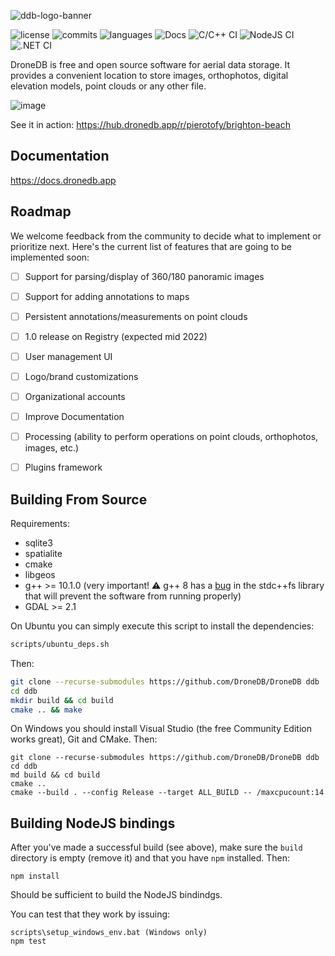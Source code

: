 ![ddb-logo-banner](https://user-images.githubusercontent.com/1951843/86480474-0fcc4280-bd1c-11ea-8663-a7a37f631565.png)

![license](https://img.shields.io/github/license/DroneDB/DroneDB) ![commits](https://img.shields.io/github/commit-activity/m/DroneDB/DroneDB) ![languages](https://img.shields.io/github/languages/top/DroneDB/DroneDB) ![Docs](https://github.com/DroneDB/DroneDB/workflows/Docs/badge.svg) ![C/C++ CI](https://github.com/DroneDB/DroneDB/workflows/C/C++%20CI/badge.svg) ![NodeJS CI](https://github.com/DroneDB/DroneDB/workflows/NodeJS%20CI/badge.svg) ![.NET CI](https://github.com/DroneDB/DroneDB/workflows/.NET%20CI/badge.svg)

DroneDB is free and open source software for aerial data storage. It provides a convenient location to store images, orthophotos, digital elevation models, point clouds or any other file.

![image](https://user-images.githubusercontent.com/1951843/147839499-0c263b47-4e51-437c-adbb-cc0bea50d29f.png)

See it in action: https://hub.dronedb.app/r/pierotofy/brighton-beach

## Documentation

https://docs.dronedb.app

## Roadmap

We welcome feedback from the community to decide what to implement or prioritize next. Here's the current list of features that are going to be implemented soon:

 - [ ] Support for parsing/display of 360/180 panoramic images
 - [ ] Support for adding annotations to maps
 - [ ] Persistent annotations/measurements on point clouds
 - [ ] 1.0 release on Registry (expected mid 2022)
 - [ ] User management UI
 - [ ] Logo/brand customizations
 - [ ] Organizational accounts
 - [ ] Improve Documentation
 - [ ] Processing (ability to perform operations on point clouds, orthophotos, images, etc.)
 - [ ] Plugins framework


## Building From Source

Requirements:
 * sqlite3
 * spatialite
 * cmake
 * libgeos
 * g++ >= 10.1.0 (very important! :warning: g++ 8 has a [bug](https://gcc.gnu.org/bugzilla/show_bug.cgi?id=90050) in the stdc++fs library that will prevent the software from running properly)
 * GDAL >= 2.1
 
On Ubuntu you can simply execute this script to install the dependencies:

```bash
scripts/ubuntu_deps.sh
```

Then:

```bash
git clone --recurse-submodules https://github.com/DroneDB/DroneDB ddb
cd ddb
mkdir build && cd build
cmake .. && make
```

On Windows you should install Visual Studio (the free Community Edition works great), Git and CMake. Then:

```
git clone --recurse-submodules https://github.com/DroneDB/DroneDB ddb
cd ddb
md build && cd build
cmake ..
cmake --build . --config Release --target ALL_BUILD -- /maxcpucount:14
```

## Building NodeJS bindings

After you've made a successful build (see above), make sure the `build` directory is empty (remove it) and that you have `npm` installed. Then:

```
npm install
```

Should be sufficient to build the NodeJS bindindgs.

You can test that they work by issuing:

```
scripts\setup_windows_env.bat (Windows only)
npm test
```

